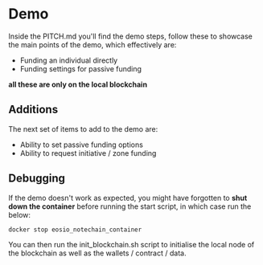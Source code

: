 # Demo
Inside the PITCH.md you'll find the demo steps, follow these to showcase the main points of the demo, which effectively are:
- Funding an individual directly
- Funding settings for passive funding

**all these are only on the local blockchain**


## Additions
The next set of items to add to the demo are:
* Ability to set passive funding options
* Ability to request initiative / zone funding


## Debugging


If the demo doesn't work as expected, you might have forgotten to **shut down the container** before running the start script,
in which case run the below:
```
docker stop eosio_notechain_container
```

You can then run the init_blockchain.sh script to initialise the local node of the blockchain as well as the wallets / contract / data.

